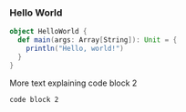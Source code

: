 

<div class="begin-examples"></div>

### Hello World


```scala
object HelloWorld {
  def main(args: Array[String]): Unit = {
    println("Hello, world!")
  }
}
```


More text explaining code block 2

```
code block 2
```
<div class="end-examples"></div>